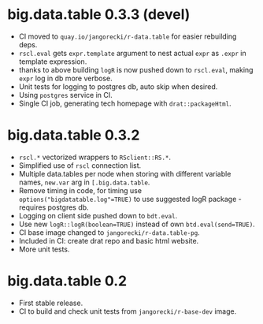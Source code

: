 # big.data.table 0.3.3 (devel)

* CI moved to `quay.io/jangorecki/r-data.table` for easier rebuilding deps.
* `rscl.eval` gets `expr.template` argument to nest actual `expr` as `.expr` in template expression.
* thanks to above building `logR` is now pushed down to `rscl.eval`, making `expr` log in db more verbose.
* Unit tests for logging to postgres db, auto skip when desired.
* Using `postgres` service in CI.
* Single CI job, generating tech homepage with `drat::packageHtml`.

# big.data.table 0.3.2

* `rscl.*` vectorized wrappers to `RSclient::RS.*`.
* Simplified use of `rscl` connection list.
* Multiple data.tables per node when storing with different variable names, `new.var` arg in `[.big.data.table`.
* Remove timing in code, for timing use `options("bigdatatable.log"=TRUE)` to use suggested logR package - requires postgres db.
* Logging on client side pushed down to `bdt.eval`.
* Use new `logR::logR(boolean=TRUE)` instead of own `btd.eval(send=TRUE)`.
* CI base image changed to `jangorecki/r-data.table-pg`.
* Included in CI: create drat repo and basic html website.
* More unit tests.

# big.data.table 0.2

* First stable release.
* CI to build and check unit tests from `jangorecki/r-base-dev` image.
